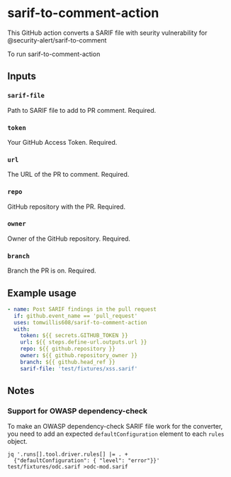 # sarif-to-comment-action

This GitHub action converts a SARIF file with seurity vulnerability for @security-alert/sarif-to-comment

To run sarif-to-comment-action

## Inputs

### `sarif-file`

Path to SARIF file to add to PR comment.
Required.

### `token`

Your GitHub Access Token.
Required.

### `url`

The URL of the PR to comment.
Required.

### `repo`

GitHub repository with the PR.
Required.

### `owner`

Owner of the GitHub repository.
Required.

### `branch`

Branch the PR is on.
Required.

## Example usage

```yaml
- name: Post SARIF findings in the pull request
  if: github.event_name == 'pull_request'
  uses: tomwillis608/sarif-to-comment-action
  with:
    token: ${{ secrets.GITHUB_TOKEN }}
    url: ${{ steps.define-url.outputs.url }}
    repo: ${{ github.repository }}
    owner: ${{ github.repository_owner }}
    branch: ${{ github.head_ref }}
    sarif-file: 'test/fixtures/xss.sarif'
```

## Notes

### Support for OWASP dependency-check

To make an OWASP dependency-check SARIF file work for the converter,
you need to add an expected `defaultConfiguration` element to each `rules` object.

```console
jq '.runs[].tool.driver.rules[] |= . +
  {"defaultConfiguration": { "level": "error"}}' test/fixtures/odc.sarif >odc-mod.sarif
```

